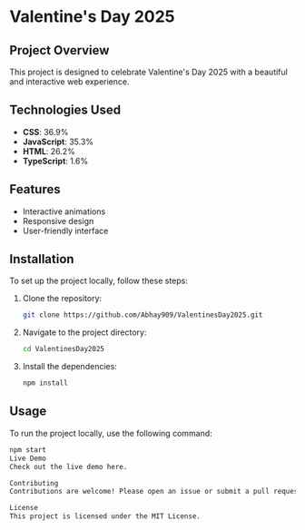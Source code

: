 # Valentine's Day 2025

## Project Overview
This project is designed to celebrate Valentine's Day 2025 with a beautiful and interactive web experience.

## Technologies Used
- **CSS**: 36.9%
- **JavaScript**: 35.3%
- **HTML**: 26.2%
- **TypeScript**: 1.6%

## Features
- Interactive animations
- Responsive design
- User-friendly interface

## Installation
To set up the project locally, follow these steps:
1. Clone the repository:
    ```sh
    git clone https://github.com/Abhay909/ValentinesDay2025.git
    ```
2. Navigate to the project directory:
    ```sh
    cd ValentinesDay2025
    ```
3. Install the dependencies:
    ```sh
    npm install
    ```

## Usage
To run the project locally, use the following command:
```sh
npm start
Live Demo
Check out the live demo here.

Contributing
Contributions are welcome! Please open an issue or submit a pull request.

License
This project is licensed under the MIT License.
